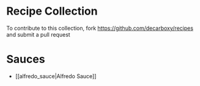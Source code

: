 # Recipe Collection

To contribute to this collection, fork https://github.com/decarboxy/recipes and submit a pull request

# Sauces

* [[alfredo_sauce|Alfredo Sauce]]
